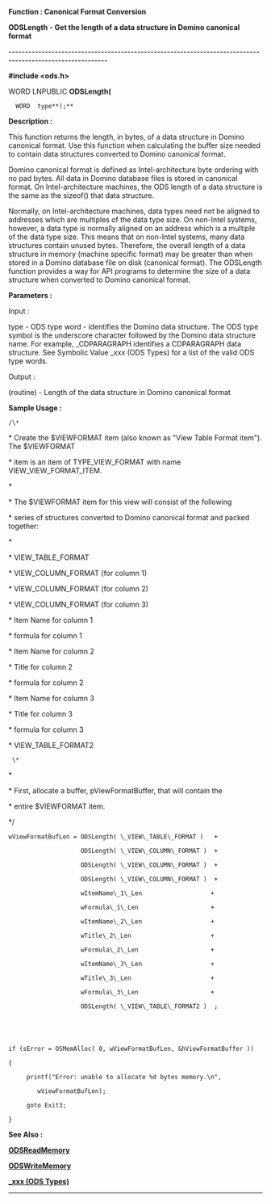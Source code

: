 




<!--
 /\* Font Definitions \*/
 @font-face
 {font-family:Courier;
 panose-1:2 7 4 9 2 2 5 2 4 4;}
@font-face
 {font-family:"Tms Rmn";
 panose-1:2 2 6 3 4 5 5 2 3 4;}
@font-face
 {font-family:Helv;
 panose-1:2 11 6 4 2 2 2 3 2 4;}
@font-face
 {font-family:"Cambria Math";
 panose-1:2 4 5 3 5 4 6 3 2 4;}
 /\* Style Definitions \*/
 p.MsoNormal, li.MsoNormal, div.MsoNormal
 {margin-top:0cm;
 margin-right:0cm;
 margin-bottom:8.0pt;
 margin-left:0cm;
 line-height:107%;
 font-size:11.0pt;
 font-family:"Calibri",sans-serif;}
.MsoChpDefault
 {font-size:11.0pt;}
.MsoPapDefault
 {margin-bottom:8.0pt;
 line-height:107%;}
 /\* Page Definitions \*/
 @page WordSection1
 {size:612.0pt 792.0pt;
 margin:72.0pt 72.0pt 72.0pt 72.0pt;}
div.WordSection1
 {page:WordSection1;}
-->




 


**Function : Canonical Format
Conversion**



**ODSLength** **- Get the
length of a data structure in Domino canonical format**


**----------------------------------------------------------------------------------------------------------**



**#include <ods.h>**



WORD
LNPUBLIC **ODSLength(**  

      WORD  type**);**



**Description :**



This
function returns the length, in bytes, of a data structure in Domino canonical
format.  Use this function when calculating the buffer size needed to contain
data structures converted to Domino canonical format.  

  

Domino canonical format is defined as Intel-architecture byte ordering with no
pad bytes.  All data in Domino database files is stored in canonical format. On
Intel-architecture machines, the ODS length of a data structure is the same as
the sizeof() that data structure.    

  

Normally, on Intel-architecture machines, data types need not be aligned to
addresses which are multiples of the data type size.  On non-Intel systems,
however, a data type is normally aligned on an address which is a multiple of
the data type size.  This means that on non-Intel systems, many data structures
contain unused bytes.  Therefore, the overall length of a data structure in
memory (machine specific format) may be greater than when stored in a Domino
database file on disk (canonical format).  The ODSLength function provides a
way for API programs to determine the size of a data structure when converted
to Domino canonical format.


 


**Parameters :**



Input :  

type  -  ODS type word - identifies the Domino data structure.  The ODS type
symbol is the underscore character followed by the Domino data structure name.
For example,  \_CDPARAGRAPH identifies a CDPARAGRAPH data structure. See
Symbolic Value \_xxx (ODS Types) for a list of the valid ODS type words.  

  




Output :  

(routine)  -  Length of the data structure in Domino canonical format  

  

  




 **Sample Usage :**



    /\*  

 \* Create the $VIEWFORMAT item (also known as "View Table Format
item"). The $VIEWFORMAT   

 \* item is an item of TYPE\_VIEW\_FORMAT with name VIEW\_VIEW\_FORMAT\_ITEM.  

 \*  

 \* The $VIEWFORMAT item for this view will consist of the following   

 \* series of structures converted to Domino canonical format and packed
together:  

 \*  

 \*          VIEW\_TABLE\_FORMAT  

 \*          VIEW\_COLUMN\_FORMAT (for column 1)  

 \*          VIEW\_COLUMN\_FORMAT (for column 2)  

 \*          VIEW\_COLUMN\_FORMAT (for column 3)  

 \*          Item Name for column 1  

 \*          formula for column 1  

 \*          Item Name for column 2  

 \*          Title for column 2  

 \*          formula for column 2  

 \*          Item Name for column 3  

 \*          Title for column 3  

 \*          formula for column 3  

 \*          VIEW\_TABLE\_FORMAT2


     \*  

 \*  

 \* First, allocate a buffer, pViewFormatBuffer, that will contain the   

 \* entire $VIEWFORMAT item.   

 \*/  

        

  

    wViewFormatBufLen = ODSLength( \_VIEW\_TABLE\_FORMAT )   +  

                        ODSLength( \_VIEW\_COLUMN\_FORMAT )  +  

                        ODSLength( \_VIEW\_COLUMN\_FORMAT )  +  

                        ODSLength( \_VIEW\_COLUMN\_FORMAT )  +  

                        wItemName\_1\_Len                   +  

                        wFormula\_1\_Len                    +  

                        wItemName\_2\_Len                   +  

                        wTitle\_2\_Len                      +  

                        wFormula\_2\_Len                    +  

                        wItemName\_3\_Len                   +  

                        wTitle\_3\_Len                      +  

                        wFormula\_3\_Len                    +  

                        ODSLength( \_VIEW\_TABLE\_FORMAT2 )  ;  

    

  

    if (sError = OSMemAlloc( 0, wViewFormatBufLen, &hViewFormatBuffer ))  

    {  

         printf("Error: unable to allocate %d bytes memory.\n",   

            wViewFormatBufLen);  

         goto Exit3;  

    }


 **See Also :**


**[ODSReadMemory](ODSReadMemory.md)**


**[ODSWriteMemory](ODSWriteMemory.md)**


**[\_xxx (ODS Types)](notes:///8525872100478C66/61FD4E9848264AD28525620B006BA8BD/B6624318DA38E8A885255F18007069DE)**



----------------------------------------------------------------------------------------------------------


 





